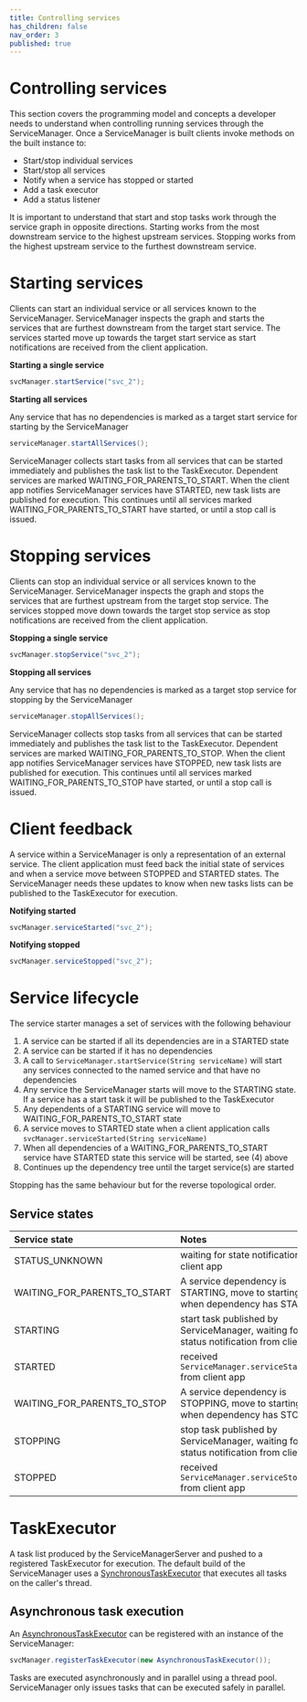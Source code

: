 ```yaml
---
title: Controlling services
has_children: false
nav_order: 3
published: true
---
```

# Controlling services
This section covers the programming model and concepts a developer needs to understand when controlling running services
through the ServiceManager. Once a ServiceManager is built clients invoke methods on the built instance to:
- Start/stop individual services
- Start/stop all services
- Notify when a service has stopped or started
- Add a task executor
- Add a status listener

It is important to understand that start and stop tasks work through the service graph in opposite directions. Starting
works from the most downstream service to the highest upstream services. Stopping works from the highest upstream service
to the furthest downstream service.

# Starting services
Clients can start an individual service or all services known to the ServiceManager. ServiceManager inspects the graph
and starts the services that are furthest downstream from the target start service. The services started move up towards
the target start service as start notifications are received from the client application. 

**Starting a single service**
```java
svcManager.startService("svc_2");
```

**Starting all services**

Any service that has no dependencies is marked as a target start service for starting by the ServiceManager
```java
serviceManager.startAllServices();
```

ServiceManager collects start tasks from all services that can be started immediately and publishes the task list to the
TaskExecutor. Dependent services are marked WAITING_FOR_PARENTS_TO_START. When the client app notifies ServiceManager
services have STARTED, new task lists are published for execution. This continues until all services marked
WAITING_FOR_PARENTS_TO_START have started, or until a stop call is issued.

# Stopping services
Clients can stop an individual service or all services known to the ServiceManager. ServiceManager inspects the graph
and stops the services that are furthest upstream from the target stop service. The services stopped move down towards
the target stop service as stop notifications are received from the client application.

**Stopping a single service**
```java
svcManager.stopService("svc_2");
```

**Stopping all services**

Any service that has no dependencies is marked as a target stop service for stopping by the ServiceManager
```java
serviceManager.stopAllServices();
```

ServiceManager collects stop tasks from all services that can be started immediately and publishes the task list to the
TaskExecutor. Dependent services are marked WAITING_FOR_PARENTS_TO_STOP. When the client app notifies ServiceManager
services have STOPPED, new task lists are published for execution. This continues until all services marked
WAITING_FOR_PARENTS_TO_STOP have started, or until a stop call is issued.


# Client feedback
A service within a ServiceManager is only a representation of an external service. The client application must feed back 
the initial state of services and when a service move between STOPPED and STARTED states. The ServiceManager needs 
these updates to know when new tasks lists can be published to the TaskExecutor for execution.

**Notifying started**
```java
svcManager.serviceStarted("svc_2");
```

**Notifying stopped**
```java
svcManager.serviceStopped("svc_2");
```

# Service lifecycle

The service starter manages a set of services with the following behaviour
1. A service can be started if all its dependencies are in a STARTED state
2. A service can be started if it has no dependencies
3. A call to `ServiceManager.startService(String serviceName)` will start any services connected to the named service and that have no dependencies
4. Any service the ServiceManager starts will move to the STARTING state. If a service has a start task it will be published to the TaskExecutor
5. Any dependents of a STARTING service will move to WAITING_FOR_PARENTS_TO_START state
6. A service moves to STARTED state when a client application calls `svcManager.serviceStarted(String serviceName)`
7. When all dependencies of a WAITING_FOR_PARENTS_TO_START service have STARTED state this service will be started, see (4) above
8. Continues up the dependency tree until the target service(s) are started

Stopping has the same behaviour but for the reverse topological order.

## Service states

| Service state                | Notes                                                                                   |
|:-----------------------------|:----------------------------------------------------------------------------------------|
| STATUS_UNKNOWN               | waiting for state notification from client app                                          |
| WAITING_FOR_PARENTS_TO_START | A service dependency is STARTING, move to starting when dependency has STARTED          |
| STARTING                     | start task published by ServiceManager, waiting for status notification from client app |
| STARTED                      | received `ServiceManager.serviceStarted()` from client app                              |
| WAITING_FOR_PARENTS_TO_STOP  | A service dependency is STOPPING, move to starting when dependency has STOPPED          |
| STOPPING                     | stop task published by ServiceManager, waiting for status notification from client app  |
| STOPPED                      | received `ServiceManager.serviceStopped()` from client app                              |


# TaskExecutor
A task list produced by the ServiceManagerServer and pushed to a registered TaskExecutor for execution. The default build
of the ServiceManager uses a [SynchronousTaskExecutor](https://github.com/gregv12/fluxtion-service-starter/blob/master/src/main/java/com/fluxtion/example/servicestater/helpers/SynchronousTaskExecutor.java)
that executes all tasks on the caller's thread.

## Asynchronous task execution
An [AsynchronousTaskExecutor](https://github.com/gregv12/fluxtion-service-starter/blob/master/src/main/java/com/fluxtion/example/servicestater/helpers/AsynchronousTaskExecutor.java)
can be registered with an instance of the ServiceManager:

```java
svcManager.registerTaskExecutor(new AsynchronousTaskExecutor());
```
Tasks are executed asynchronously and in parallel using a thread pool. ServiceManager only issues tasks that can be executed
safely in parallel.